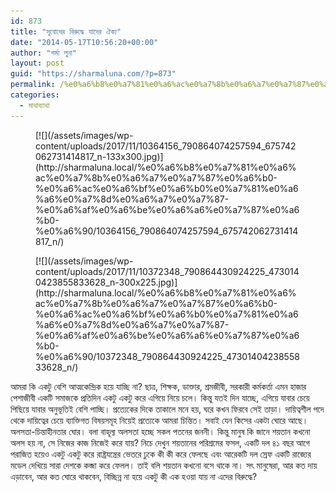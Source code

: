 ```yaml
---
id: 873
title: "সুবোধের বিরুদ্ধে যাদের ঐক্য"
date: "2014-05-17T10:56:20+00:00"
author: "শর্মা লুনা"
layout: post
guid: "https://sharmaluna.com/?p=873"
permalink: /%e0%a6%b8%e0%a7%81%e0%a6%ac%e0%a7%8b%e0%a6%a7%e0%a7%87%e0%a6%b0-%e0%a6%ac%e0%a6%bf%e0%a6%b0%e0%a7%81%e0%a6%a6%e0%a7%8d%e0%a6%a7%e0%a7%87-%e0%a6%af%e0%a6%be%e0%a6%a6%e0%a7%87%e0%a6%b0-%e0%a6%90/
categories:
  - মাথাব্যাথা
---
```


<div class="gallery galleryid-873 gallery-columns-3 gallery-size-medium" id="gallery-1"><figure class="gallery-item"><div class="gallery-icon portrait"> [![](/assets/images/wp-content/uploads/2017/11/10364156_790864074257594_675742062731414817_n-133x300.jpg)](http://sharmaluna.local/%e0%a6%b8%e0%a7%81%e0%a6%ac%e0%a7%8b%e0%a6%a7%e0%a7%87%e0%a6%b0-%e0%a6%ac%e0%a6%bf%e0%a6%b0%e0%a7%81%e0%a6%a6%e0%a7%8d%e0%a6%a7%e0%a7%87-%e0%a6%af%e0%a6%be%e0%a6%a6%e0%a7%87%e0%a6%b0-%e0%a6%90/10364156_790864074257594_675742062731414817_n/) </div></figure><figure class="gallery-item"><div class="gallery-icon landscape"> [![](/assets/images/wp-content/uploads/2017/11/10372348_790864430924225_4730140423855833628_n-300x225.jpg)](http://sharmaluna.local/%e0%a6%b8%e0%a7%81%e0%a6%ac%e0%a7%8b%e0%a6%a7%e0%a7%87%e0%a6%b0-%e0%a6%ac%e0%a6%bf%e0%a6%b0%e0%a7%81%e0%a6%a6%e0%a7%8d%e0%a6%a7%e0%a7%87-%e0%a6%af%e0%a6%be%e0%a6%a6%e0%a7%87%e0%a6%b0-%e0%a6%90/10372348_790864430924225_4730140423855833628_n/) </div></figure> </div>আমরা কি একটু বেশি আত্মকেন্দ্রিক হয়ে যাচ্ছি না? ছাত্র, শিক্ষক, ডাক্তার, শ্রমজীবী, সরকারী কর্মকর্তা এমন হাজার পেশাজীবী একটি সমাজকে প্রতিদিন একটু একটু করে এগিয়ে নিয়ে চলে। কিন্তু যতই দিন যাচ্ছে, এগিয়ে যাবার চেয়ে পিছিয়ে যাবার অনুভূতিই বেশি পাচ্ছি। প্রত্যেকের দিকে তাকালে মনে হয়, ঘরে কখন ফিরবে সেই তাড়া। দায়িত্বশীল পদে থেকে দায়িত্বের চেয়ে ব্যাক্তিগত বিষয়সমূহ নিয়েই প্রত্যেকে আমরা চিন্তিত। সবাই যেন কিসের একটা ঘোরে আছে। অলসতা-চিন্তাহীনতার ঘোর। বলা বাহূল্য অলসতা হচ্ছে সকল পতনের জননী। কিন্তু মানুষ কি জানে শয়তান কখনো অলস হয় না, সে নিজের কাজ নিজেই করে যায়? নিচে দেখুন শয়তানের পরিশ্রমের ফসল, একটি দল ৪১ বছর আগে পরাজিত হয়েও একটু একটু করে রাষ্ট্রযন্ত্রের ভেতরে ঢুকে কী কী করে ফেলছে এবং আরেকটি দল স্রেফ একটি রাজ্যের মডেল দেখিয়ে সারা দেশকে কব্জা করে ফেলল। তাই বলি শয়তান কখনো বসে থাকে না। সৎ মানুষেরা, আর কত দায় এড়াবেন, আর কত ঘোরে থাকবেন, বিচ্ছিন্ন না হয়ে একটু কী এক হওয়া যায় না এদের বিরুদ্ধে?
